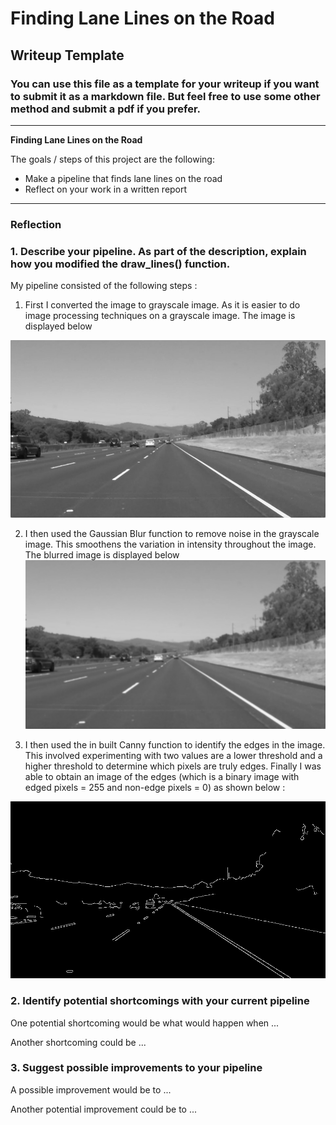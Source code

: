# **Finding Lane Lines on the Road** 

## Writeup Template

### You can use this file as a template for your writeup if you want to submit it as a markdown file. But feel free to use some other method and submit a pdf if you prefer.

---

**Finding Lane Lines on the Road**

The goals / steps of this project are the following:
* Make a pipeline that finds lane lines on the road
* Reflect on your work in a written report


[//]: # (Image References)

[image1]: ./gray.png "Grayscale"

[image2]: ./blurred.png "Blurred"

[image3]: ./edged.png "Edged"

---

### Reflection

### 1. Describe your pipeline. As part of the description, explain how you modified the draw_lines() function.

My pipeline consisted of the following steps :

1. First I converted the image to grayscale image. As it is easier to do image processing techniques on a grayscale image. The image is displayed below

![Grayscale][image1]

2. I then used the Gaussian Blur function to remove noise in the grayscale image. This smoothens the variation in intensity throughout the image. The blurred image is displayed below
![Blurred][image2]

3. I then used the in built Canny function to identify the edges in the image.  This involved experimenting with two values are a lower threshold and a higher threshold to determine which pixels are truly edges. Finally I was able to obtain an image of the edges (which is a binary image with edged pixels = 255 and non-edge pixels = 0) as shown below :

![Edged][image3]


### 2. Identify potential shortcomings with your current pipeline


One potential shortcoming would be what would happen when ... 

Another shortcoming could be ...


### 3. Suggest possible improvements to your pipeline

A possible improvement would be to ...

Another potential improvement could be to ...
